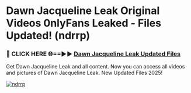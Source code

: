 # Dawn Jacqueline Leak Original Videos 0nlyFans Leaked - Files Updated! (ndrrp)

<h3>🔴 CLICK HERE 🌐==►► <a href="https://tinyurl.com/4seja8ks" rel="nofollow">Dawn Jacqueline Leak Updated Files</a></h3>

Get Dawn Jacqueline Leak and all content. Now you can access all videos and pictures of Dawn Jacqueline Leak. New Updated Files 2025!

[![ndrrp](https://i.imgur.com/EWjZXRe.gif)](https://tinyurl.com/4seja8ks)
